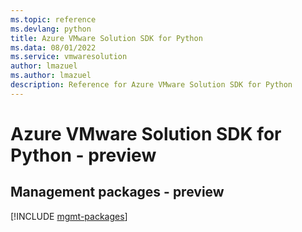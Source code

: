 ```yaml
---
ms.topic: reference
ms.devlang: python
title: Azure VMware Solution SDK for Python
ms.data: 08/01/2022
ms.service: vmwaresolution
author: lmazuel
ms.author: lmazuel
description: Reference for Azure VMware Solution SDK for Python
---
```

# Azure VMware Solution SDK for Python - preview

## Management packages - preview
[!INCLUDE [mgmt-packages](vmware-solution-mgmt-index.md)]